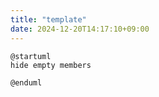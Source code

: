 ```yaml
---
title: "template"
date: 2024-12-20T14:17:10+09:00
---
```

```plantuml
@startuml
hide empty members

@enduml
```
